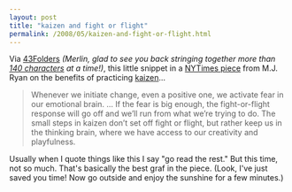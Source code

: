 ```yaml
---
layout: post
title: "kaizen and fight or flight"
permalink: /2008/05/kaizen-and-fight-or-flight.html
---
```


Via [43Folders](http://www.43folders.com/2008/05/07/43f-links-may-7th) _(Merlin, glad to see you back stringing together more than [140 characters](http://twitter.com/hotdogsladies) at a time!)_, this little snippet in a [NYTimes piece](http://www.nytimes.com/2008/05/04/business/04unbox.html) from M.J. Ryan on the benefits of practicing [kaizen](http://en.wikipedia.org/wiki/Kaizen)...

> Whenever we initiate change, even a positive one, we activate fear in our emotional brain. ... If the fear is big enough, the fight-or-flight response will go off and we’ll run from what we’re trying to do. The small steps in kaizen don’t set off fight or flight, but rather keep us in the thinking brain, where we have access to our creativity and playfulness.

Usually when I quote things like this I say "go read the rest." But this time, not so much. That's basically the best graf in the piece. (Look, I've just saved you time! Now go outside and enjoy the sunshine for a few minutes.)
